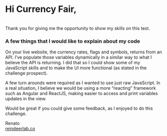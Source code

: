 # Hi Currency Fair,
<br>Thank you for giving me the opportunity to show my skills on this test.

<h3>A few things that I would like to explain about my code</h3>

On your live website, the currency rates, flags and symbols, returns from an API.
I’ve populate those variables dynamically in a similar way to what I believe the API is returning. I did that so I could show some of my JavaScript skills and to make the UI more functional (as stated in the challenge prospect).

A few turn arounds were required as I wanted to use just raw JavaScript. In a real situation, I believe we would be using a more “reacting” framework such as Angular and ReactJS, making easier to access and print variables updates in the view.

Would be great if you could give some feedback, as I enjoyed to do this challenge.

Renato<br>
<a href="reindeerlab.co" target="_blank">reindeerlab.co</a>
